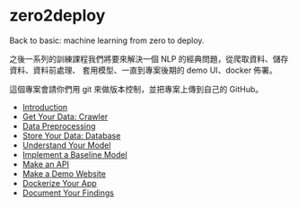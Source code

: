 # zero2deploy
Back to basic: machine learning from zero to deploy.

之後一系列的訓練課程我們將要來解決一個 NLP 的經典問題，從爬取資料、儲存資料、資料前處理、
套用模型、一直到專案後期的 demo UI、docker 佈署。

這個專案會請你們用 git 來做版本控制，並把專案上傳到自己的 GitHub。

- [Introduction](./introduction.md)
- [Get Your Data: Crawler](./crawler.md)
- [Data Preprocessing](./data-preprocessing.md)
- [Store Your Data: Database](./database.md)
- [Understand Your Model](./understand-your-model.md)
- [Implement a Baseline Model](./implement-a-baseline-model.md)
- [Make an API](./api.md)
- [Make a Demo Website](./demo-website.md)
- [Dockerize Your App](./docker.md)
- [Document Your Findings](./report.md)
